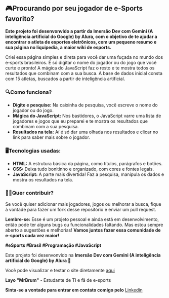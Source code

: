 ##  🎮**Procurando por seu jogador de e-Sports favorito?**
**Este projeto foi desenvonvido a partir da Imersão Dev com Gemini (A inteligência artificial do Google) by Alura, com o objetivo de te ajudar a encontrar o atleta de esportes eletrônicos, com um pequeno resumo e sua página no liquipedia, a maior wiki de esports.** 

Criei essa página simples e direta para você dar uma fuçada no mundo dos e-sports brasileiros. É só digitar o nome do jogador ou do jogo que você curte e pronto! A mágica do JavaScript faz o resto e te mostra todos os resultados que combinam com a sua busca.
A base de dados inicial consta com 15 atletas, buscados a partir de inteligência artificial.

### 🔍**Como funciona?**

* **Digite e pesquise:** Na caixinha de pesquisa, você escreve o nome do jogador ou do jogo. 
* **Mágica do JavaScript:** Nos bastidores, o JavaScript varre uma lista de jogadores e jogos que eu preparei e te mostra os resultados que combinam com a sua pesquisa.
* **Resultados na tela:** Aí é só dar uma olhada nos resultados e clicar no link para saber mais sobre o jogador.

### 🖥️**Tecnologias usadas:**

* **HTML:** A estrutura básica da página, como títulos, parágrafos e botões.
* **CSS:** Deixa tudo bonitinho e organizado, com cores e fontes legais.
* **JavaScript:** A parte mais divertida! Faz a pesquisa, manipula os dados e mostra os resultados na tela.

### 👨‍💻**Quer contribuir?**

Se você quiser adicionar mais jogadores, jogos ou melhorar a busca, fique à vontade para fazer um fork desse repositório e enviar um pull request. 

**Lembre-se:** Esse é um projeto pessoal e ainda está em desenvolvimento, então pode ter alguns bugs ou funcionalidades faltando. Mas estou sempre aberto a sugestões e melhorias!
**Vamos juntos fazer essa comunidade de e-sports cada vez maior!** 

**#eSports #Brasil #Programação #JavaScript**

Este projeto foi desenvonvido na **Imersão Dev com Gemini (A inteligência artificial do Google) by Alura 🚀**

Você pode visualizar e testar o site diretamente [aqui](https://jogadores-de-e-sports.vercel.app)

**Layo "MrBrum"** - Estudante de TI e fã de e-sports

**Sinta-se a vontade para entrar em contato comigo pelo** [Linkedin](https://www.linkedin.com/in/layo-brum/)
